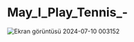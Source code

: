 # May_I_Play_Tennis_-


![Ekran görüntüsü 2024-07-10 003152](https://github.com/soykuvvetberat34/May_I_Play_Tennis_-/assets/69586522/44c42783-6bc5-44bb-895d-d859dab04953)
